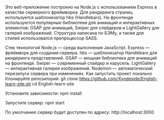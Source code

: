 Это веб-приложение построено на Node.js с 
использованием Express в качестве серверного фреймворка. 
Для рендеринга страниц используется шаблонизатор hbs (Handlebars). 
На фронтенде используются популярные библиотеки для анимаций и интерактивных элементов: 
GSAP для анимаций, Swiper для слайдеров и LightGallery для галерей изображений.
Структура написана по БЭМу, а также для стилей использовался препроцессор SASS.

Стек технологий
Node.js — среда выполнения JavaScript.
Express — фреймворк для создания сервера.
hbs — шаблонизатор Handlebars для рендеринга представлений.
GSAP — мощная библиотека для анимаций на фронтенде.
Swiper — современный слайдер и карусель.
LightGallery — интерактивная галерея изображений.
Nodemon — автоматический перезапуск сервера при изменениях.
Как запустить проект локально
Клонируйте репозиторий:
git clone https://github.com/Xyndeside/English-learn-site.git
cd English-learn-site

Установите зависимости:
npm install

Запустите сервер:
npm start

По умолчанию сервер будет доступен по адресу:
http://localhost:3000